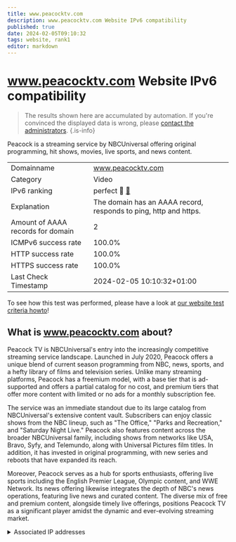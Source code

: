 ```yaml
---
title: www.peacocktv.com
description: www.peacocktv.com Website IPv6 compatibility
published: true
date: 2024-02-05T09:10:32
tags: website, rank1
editor: markdown
---
```


# www.peacocktv.com Website IPv6 compatibility

> The results shown here are accumulated by automation. If you're convinced the displayed data is wrong, please [contact the administrators](/howto/chat). 
{.is-info}

Peacock is a streaming service by NBCUniversal offering original programming, hit shows, movies, live sports, and news content.


|   |   |
| - | - |
| Domainname | www.peacocktv.com
| Category | Video |
| IPv6 ranking | perfect :1st_place_medal: [🔗](/howto/ranking) |
| Explanation | The domain has an AAAA record, responds to ping, http and https. |
| Amount of AAAA records for domain | 2 |
| ICMPv6 success rate | 100.0%|
| HTTP success rate | 100.0% |
| HTTPS success rate | 100.0% |
| Last Check Timestamp | 2024-02-05 10:10:32+01:00 |

To see how this test was performed, please have a look at [our website test criteria howto](/howto/testcriteria/website)!


## What is www.peacocktv.com about?
Peacock TV is NBCUniversal's entry into the increasingly competitive streaming service landscape. Launched in July 2020, Peacock offers a unique blend of current season programming from NBC, news, sports, and a hefty library of films and television series. Unlike many streaming platforms, Peacock has a freemium model, with a base tier that is ad-supported and offers a partial catalog for no cost, and premium tiers that offer more content with limited or no ads for a monthly subscription fee.

The service was an immediate standout due to its large catalog from NBCUniversal's extensive content vault. Subscribers can enjoy classic shows from the NBC lineup, such as "The Office," "Parks and Recreation," and "Saturday Night Live." Peacock also features content across the broader NBCUniversal family, including shows from networks like USA, Bravo, Syfy, and Telemundo, along with Universal Pictures film titles. In addition, it has invested in original programming, with new series and reboots that have expanded its reach.

Moreover, Peacock serves as a hub for sports enthusiasts, offering live sports including the English Premier League, Olympic content, and WWE Network. Its news offering likewise integrates the depth of NBC's news operations, featuring live news and curated content. The diverse mix of free and premium content, alongside timely live offerings, positions Peacock TV as a significant player amidst the dynamic and ever-evolving streaming market.



<details>
<summary>Associated IP addresses</summary>

2001:4dd0:200:11a::51ad:c758

2001:4dd0:200:11a::51ad:c761

</details>
